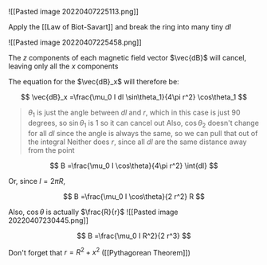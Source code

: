 ![[Pasted image 20220407225113.png]]

Apply the [[Law of Biot-Savart]] and break the ring into many tiny $dl$

![[Pasted image 20220407225458.png]]

The $z$ components of each magnetic field vector $\vec{dB}$ will cancel, leaving only all the $x$ components

The equation for the $\vec{dB}_x$ will therefore be:

$$
\vec{dB}_x =\frac{\mu_0 I dl \sin\theta_1}{4\pi r^2} \cos\theta_1
$$

> $\theta_1$ is just the angle between $dl$ and $r$, which in this case is just 90 degrees, so $\sin\theta_1$ is 1 so it can cancel out
> Also, $\cos\theta_2$ doesn't change for all $dl$ since the angle is always the same, so we can pull that out of the integral
> Neither does $r$, since all $dl$ are the same distance away from the point

$$
B =\frac{\mu_0 I \cos\theta}{4\pi r^2} \int{dl}
$$

Or, since $l = 2\pi R$, 

$$
B =\frac{\mu_0 I \cos\theta}{2 r^2}  R
$$

Also, $\cos\theta$ is actually $\frac{R}{r}$
![[Pasted image 20220407230445.png]]

$$
B =\frac{\mu_0 I R^2}{2 r^3}
$$

Don't forget that $r = R^2 + x^2$ ([[Pythagorean Theorem]])
